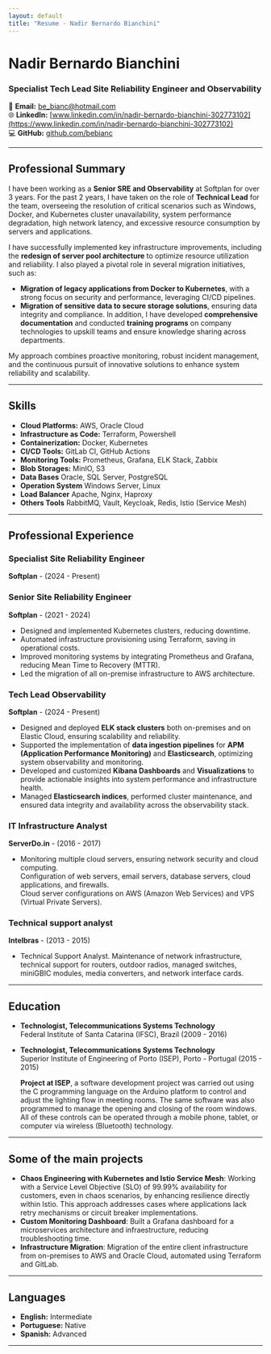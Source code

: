 ```yaml
---
layout: default
title: "Resume - Nadir Bernardo Bianchini"
---
```


# **Nadir Bernardo Bianchini**
### **Specialist Tech Lead Site Reliability Engineer and Observability**

📧 **Email:** be_bianc@hotmail.com  
🌐 **LinkedIn:** [www.linkedin.com/in/nadir-bernardo-bianchini-302773102](https://www.linkedin.com/in/nadir-bernardo-bianchini-302773102)  
💻 **GitHub:** [github.com/bebianc](https://github.com/bebianc)  

---

## **Professional Summary**
I have been working as a **Senior SRE and Observability** at Softplan for over 3 years. For the past 2 years, I have taken on the role of **Technical Lead** for the team, overseeing the resolution of critical scenarios such as Windows, Docker, and Kubernetes cluster unavailability, system performance degradation, high network latency, and excessive resource consumption by servers and applications.

I have successfully implemented key infrastructure improvements, including the **redesign of server pool architecture** to optimize resource utilization and reliability. I also played a pivotal role in several migration initiatives, such as:

- **Migration of legacy applications from Docker to Kubernetes**, with a strong focus on security and performance, leveraging CI/CD pipelines.
- **Migration of sensitive data to secure storage solutions**, ensuring data integrity and compliance.
In addition, I have developed **comprehensive documentation** and conducted **training programs** on company technologies to upskill teams and ensure knowledge sharing across departments.

My approach combines proactive monitoring, robust incident management, and the continuous pursuit of innovative solutions to enhance system reliability and scalability.

---

## **Skills**
- **Cloud Platforms:** AWS, Oracle Cloud  
- **Infrastructure as Code:** Terraform, Powershell  
- **Containerization:** Docker, Kubernetes  
- **CI/CD Tools:** GitLab CI, GitHub Actions  
- **Monitoring Tools:** Prometheus, Grafana, ELK Stack, Zabbix    
- **Blob Storages:** MinIO, S3  
- **Data Bases** Oracle, SQL Server, PostgreSQL
- **Operation System** Windows Server, Linux
- **Load Balancer** Apache, Nginx, Haproxy
- **Others Tools** RabbitMQ, Vault, Keycloak, Redis, Istio (Service Mesh)

---

## **Professional Experience**

### **Specialist Site Reliability Engineer**  
**Softplan** - (2024 - Present)
### **Senior Site Reliability Engineer**  
**Softplan** - (2021 - 2024)  
- Designed and implemented Kubernetes clusters, reducing downtime.  
- Automated infrastructure provisioning using Terraform, saving in operational costs.  
- Improved monitoring systems by integrating Prometheus and Grafana, reducing Mean Time to Recovery (MTTR).  
- Led the migration of all on-premise infrastructure to AWS architecture.

### **Tech Lead Observability**
**Softplan** -  (2024 - Present)
- Designed and deployed **ELK stack clusters** both on-premises and on Elastic Cloud, ensuring scalability and reliability.
- Supported the implementation of **data ingestion pipelines** for **APM (Application Performance Monitoring)** and **Elasticsearch**, optimizing system observability and monitoring.
- Developed and customized **Kibana Dashboards** and **Visualizations** to provide actionable insights into system performance and infrastructure health.
- Managed **Elasticsearch indices**, performed cluster maintenance, and ensured data integrity and availability across the observability stack.

### **IT Infrastructure Analyst**
**ServerDo.in** -  (2016 - 2017)
- Monitoring multiple cloud servers, ensuring network security and cloud computing.  
Configuration of web servers, email servers, database servers, cloud applications, and firewalls.  
Cloud server configurations on AWS (Amazon Web Services) and VPS (Virtual Private Servers).  

### **Technical support analyst**
**Intelbras** -  (2013 - 2015)
- Technical Support Analyst. Maintenance of network infrastructure, technical support for routers, outdoor radios, managed switches, miniGBIC modules, media converters, and network interface cards.

---

## **Education**
- **Technologist, Telecommunications Systems Technology**  
  Federal Institute of Santa Catarina (IFSC), Brazil (2009 - 2016)
- **Technologist, Telecommunications Systems Technology**  
  Superior Institute of Engineering of Porto (ISEP), Porto - Portugal (2015 - 2015)  
  
  **Project at ISEP**, a software development project was carried out using the C programming language on the Arduino platform to control and adjust the lighting flow in meeting rooms. The same software was also programmed to manage the opening and closing of the room windows.
  All of these controls can be operated through a mobile phone, tablet, or computer via wireless (Bluetooth) technology.

---

## **Some of the main projects**
- **Chaos Engineering with Kubernetes and Istio Service Mesh**: Working with a Service Level Objective (SLO) of 99.99% availability for customers, even in chaos scenarios, by enhancing resilience directly within Istio. This approach addresses cases where applications lack retry mechanisms or circuit breaker implementations.
- **Custom Monitoring Dashboard**: Built a Grafana dashboard for a microservices architecture and infraestructure, reducing troubleshooting time.  
- **Infrastructure Migration**: Migration of the entire client infrastructure from on-premises to AWS and Oracle Cloud, automated using Terraform and GitLab.

---

## **Languages**
- **English:** Intermediate  
- **Portuguese:** Native  
- **Spanish:** Advanced  

---

